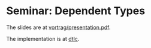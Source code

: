 # Seminar: Dependent Types

The slides are at [vortrag/presentation.pdf](https://raw.githubusercontent.com/Garbaz/seminar-dependent-types/master/vortrag/presentation.pdf).

The implementation is at [dtlc](/dtlc).
